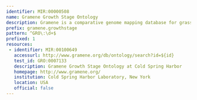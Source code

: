 ```yaml
---
identifier: MIR:00000508
name: Gramene Growth Stage Ontology
description: Gramene is a comparative genome mapping database for grasses and crop plants. It combines a semi-automatically generated database of cereal genomic and expressed sequence tag sequences, genetic maps, map relations, quantitative trait loci (QTL), and publications, with a curated database of mutants (genes and alleles), molecular markers, and proteins. This collection refers to growth stage ontology information in Gramene.
prefix: gramene.growthstage
pattern: ^GRO\:\d+$
prefixed: 1
resources:
 - identifier: MIR:00100649
   accessurl: http://www.gramene.org/db/ontology/search?id=${id}
   test_id: GRO:0007133
   description: Gramene Growth Stage Ontology at Cold Spring Harbor
   homepage: http://www.gramene.org/
   institution: Cold Spring Harbor Laboratory, New York
   location: USA
   official: false
---
```

